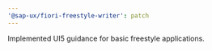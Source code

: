 ```yaml
---
'@sap-ux/fiori-freestyle-writer': patch
---
```


Implemented UI5 guidance for basic freestyle applications.
